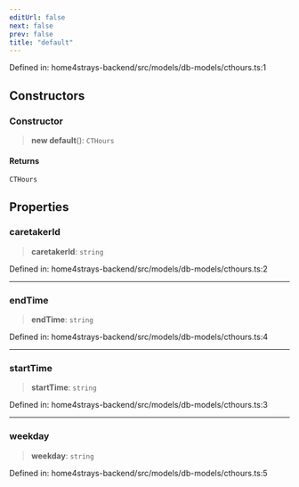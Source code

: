 ```yaml
---
editUrl: false
next: false
prev: false
title: "default"
---
```


Defined in: home4strays-backend/src/models/db-models/cthours.ts:1

## Constructors

### Constructor

> **new default**(): `CTHours`

#### Returns

`CTHours`

## Properties

### caretakerId

> **caretakerId**: `string`

Defined in: home4strays-backend/src/models/db-models/cthours.ts:2

***

### endTime

> **endTime**: `string`

Defined in: home4strays-backend/src/models/db-models/cthours.ts:4

***

### startTime

> **startTime**: `string`

Defined in: home4strays-backend/src/models/db-models/cthours.ts:3

***

### weekday

> **weekday**: `string`

Defined in: home4strays-backend/src/models/db-models/cthours.ts:5
